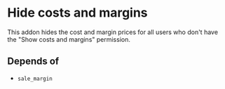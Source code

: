 # Hide costs and margins
This addon hides the cost and margin prices for all users who don't have the "Show costs and margins" permission.

## Depends of
- `sale_margin`
